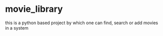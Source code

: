 # movie_library
this is a python based project by which one can find, search or add movies in a system

